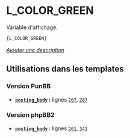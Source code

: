 # L_COLOR_GREEN


Variable d'affichage.

```html
{L_COLOR_GREEN}
```

[*Ajouter une description*](https://fa-tvars.appspot.com/var/L_COLOR_GREEN)

## Utilisations dans les templates

### Version PunBB
* __[`posting_body`](../tpl/var/punbb/posting_body.md#readme) :__ lignes [`207`](../tpl/src/punbb/posting_body.tpl#L207), [`287`](../tpl/src/punbb/posting_body.tpl#L287)

### Version phpBB2
* __[`posting_body`](../tpl/var/subsilver/posting_body.md#readme) :__ lignes [`261`](../tpl/src/subsilver/posting_body.tpl#L261), [`341`](../tpl/src/subsilver/posting_body.tpl#L341)